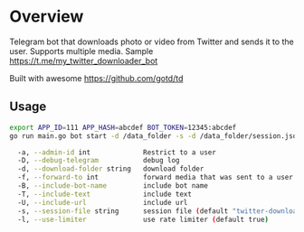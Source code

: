 # Overview

Telegram bot that downloads photo or video from Twitter and sends it to the user. Supports multiple media. Sample https://t.me/my_twitter_downloader_bot

Built with awesome https://github.com/gotd/td

## Usage

```bash
export APP_ID=111 APP_HASH=abcdef BOT_TOKEN=12345:abcdef
go run main.go bot start -d /data_folder -s -d /data_folder/session.json

  -a, --admin-id int             Restrict to a user
  -D, --debug-telegram           debug log
  -d, --download-folder string   download folder
  -f, --forward-to int           forward media that was sent to a user to a channel
  -B, --include-bot-name         include bot name
  -T, --include-text             include text
  -U, --include-url              include url
  -s, --session-file string      session file (default "twitter-downloader-session.json")
  -l, --use-limiter              use rate limiter (default true)

```